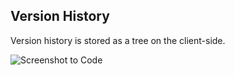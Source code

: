 ## Version History

Version history is stored as a tree on the client-side.

![Screenshot to Code](https://github.com/abi/screenshot-to-code/assets/23818/e35644aa-b90a-4aa7-8027-b8732796fd7c)
